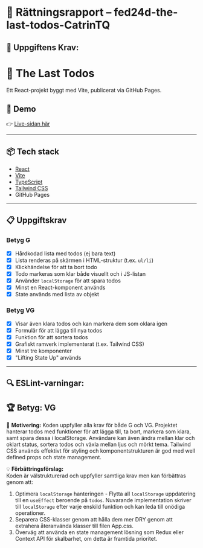 # 📌 Rättningsrapport – fed24d-the-last-todos-CatrinTQ

## 🎯 Uppgiftens Krav:
# 📝 The Last Todos

Ett React-projekt byggt med Vite, publicerat via GitHub Pages.

## 🚀 Demo

👉 [Live-sidan här](https://medieinstitutet.github.io/fed24d-the-last-todos-CatrinTQ/)

---

## 📦 Tech stack

- [React](https://reactjs.org/)
- [Vite](https://vitejs.dev/)
- [TypeScript](https://www.typescriptlang.org/)
- [Tailwind CSS](https://tailwindcss.com/)
- GitHub Pages

---

## 📋 Uppgiftskrav

### Betyg G
- [x] Hårdkodad lista med todos (ej bara text)
- [x] Lista renderas på skärmen i HTML-struktur (t.ex. `ul/li`)
- [x] Klickhändelse för att ta bort todo
- [x] Todo markeras som klar både visuellt och i JS-listan
- [x] Använder `localStorage` för att spara todos
- [x] Minst en React-komponent används
- [x] State används med lista av objekt

### Betyg VG
- [x] Visar även klara todos och kan markera dem som oklara igen
- [x] Formulär för att lägga till nya todos
- [x] Funktion för att sortera todos
- [x] Grafiskt ramverk implementerat (t.ex. Tailwind CSS)
- [x] Minst tre komponenter
- [x] "Lifting State Up" används

---


## 🔍 ESLint-varningar:


## 🏆 **Betyg: VG**
📌 **Motivering:** Koden uppfyller alla krav för både G och VG. Projektet hanterar todos med funktioner för att lägga till, ta bort, markera som klara, samt spara dessa i localStorage. Användare kan även ändra mellan klar och oklart status, sortera todos och växla mellan ljus och mörkt tema. Tailwind CSS används effektivt för styling och komponentstrukturen är god med well defined props och state management.

💡 **Förbättringsförslag:**  
Koden är välstrukturerad och uppfyller samtliga krav men kan förbättras genom att: 
1. Optimera `localStorage` hanteringen - Flytta all `localStorage` uppdatering till en `useEffect` beroende på `todos`. Nuvarande implementation skriver till `localStorage` efter varje enskild funktion och kan leda till onödiga operationer. 
2. Separera CSS-klasser genom att hålla dem mer DRY genom att extrahera återanvända klasser till filen App.css.
3. Överväg att använda en state management lösning som Redux eller Context API för skalbarhet, om detta är framtida prioritet.